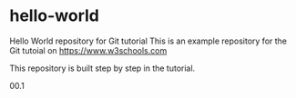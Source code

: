 # hello-world
Hello World repository for Git tutorial
This is an example repository for the Git tutoial on https://www.w3schools.com

This repository is built step by step in the tutorial.

00.1
